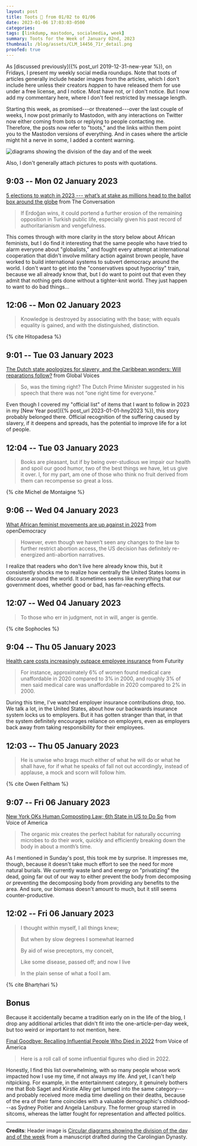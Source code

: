 ```yaml
---
layout: post
title: Toots 🐘 from 01/02 to 01/06
date: 2023-01-06 17:03:03-0500
categories:
tags: [linkdump, mastodon, socialmedia, week]
summary: Toots for the Week of January 02nd, 2023
thumbnail: /blog/assets/CLM_14456_71r_detail.png
proofed: true
---
```


As [discussed previously]({% post_url 2019-12-31-new-year %}), on Fridays, I present my weekly social media roundups.  Note that toots of articles generally include header images from the articles, which I don't include here unless their creators *happen* to have released them for use under a free license, and I notice.  Most have not, or I don't notice.  But I now add my commentary here, where I don't feel restricted by message length.

Starting this week, as promised---or threatened---over the last couple of weeks, I now post primarily to Mastodon, with any interactions on Twitter now either coming from bots or replying to people contacting me.  Therefore, the posts now refer to "toots," and the links within them point you to the Mastodon versions of everything.  And in cases where the article might hit a nerve in some, I added a content warning.

![diagrams showing the division of the day and of the week](/blog/assets/CLM_14456_71r_detail.png "Some champion eye-rolling, there.")

Also, I don't generally attach pictures to posts with quotations.

## 9:03 -- Mon 02 January 2023

[<i class="fab fa-mastodon"></i>](https://mastodon.social/@jcolag/109619982501277143) [5 elections to watch in 2023 --- what’s at stake as millions head to the ballot box around the globe](https://theconversation.com/5-elections-to-watch-in-2023-whats-at-stake-as-millions-head-to-the-ballot-box-around-the-globe-196840) from The Conversation

 > If Erdoğan wins, it could portend a further erosion of the remaining opposition in Turkish public life, especially given his past record of authoritarianism and vengefulness.

This comes through with more clarity in the story below about African feminists, but I do find it interesting that the same people who have tried to alarm everyone about "globalists," and fought every attempt at international cooperation that didn't involve military action against brown people, have worked to build international systems to subvert democracy around the world.  I don't want to get into the "conservatives spout hypocrisy" train, because we all already know that, but I do want to point out that even they admit that nothing gets done without a tighter-knit world.  They just happen to want to do bad things...

## 12:06 -- Mon 02 January 2023

[<i class="fab fa-mastodon"></i>](https://mastodon.social/@jcolag/109620701729958610)

 > Knowledge is destroyed by associating with the base; with equals equality is gained, and with the distinguished, distinction.

{% cite Hitopadesa %}

## 9:01 -- Tue 03 January 2023

[<i class="fab fa-mastodon"></i>](https://mastodon.social/@jcolag/109625636395672423) [The Dutch state apologizes for slavery, and the Caribbean wonders: Will reparations follow?](https://globalvoices.org/2022/12/26/the-dutch-government-apologises-for-slavery-and-the-caribbean-wonders-will-reparations-follow/) from Global Voices

 > So, was the timing right? The Dutch Prime Minister suggested in his speech that there was not “one right time for everyone.”

Even though I covered my "official list" of items that I want to follow in 2023 in my [New Year post]({% post_url 2023-01-01-hny2023 %}), this story probably belonged there.  Official recognition of the suffering caused by slavery, if it deepens and spreads, has the potential to improve life for a lot of people.

## 12:04 -- Tue 03 January 2023

[<i class="fab fa-mastodon"></i>](https://mastodon.social/@jcolag/109626357011674836)

 > Books are pleasant, but if by being over-studious we impair our health and spoil our good humor, two of the best things we have, let us give it over. I, for my part, am one of those who think no fruit derived from them can recompense so great a loss.

{% cite Michel de Montaigne %}

## 9:06 -- Wed 04 January 2023

[<i class="fab fa-mastodon"></i>](https://mastodon.social/@jcolag/109631318402685248) [What African feminist movements are up against in 2023](https://www.opendemocracy.net/en/5050/african-feminism-2023-threats/) from openDemocracy

 > However, even though we haven’t seen any changes to the law to further restrict abortion access, the US decision has definitely re-energized anti-abortion narratives.

I realize that readers who don't live here already know this, but it consistently shocks me to realize how centrally the United States looms in discourse around the world.  It sometimes seems like everything that our government does, whether good or bad, has far-reaching effects.

## 12:07 -- Wed 04 January 2023

[<i class="fab fa-mastodon"></i>](https://mastodon.social/@jcolag/109632030130787664)

 > To those who err in judgment, not in will, anger is gentle.

{% cite Sophocles %}

## 9:04 -- Thu 05 January 2023

[<i class="fab fa-mastodon"></i>](https://mastodon.social/@jcolag/109636972844922812) [Health care costs increasingly outpace employee insurance](https://www.futurity.org/employer-sponsored-health-insurance-cost-2849452-2/) from Futurity

 > For instance, approximately 6% of women found medical care unaffordable in 2020 compared to 3% in 2000, and roughly 3% of men said medical care was unaffordable in 2020 compared to 2% in 2000.

During this time, I've watched employer insurance contributions drop, too.  We talk a lot, in the United States, about how our backwards insurance system locks us to employers.  But it has gotten stranger than that, in that the system definitely encourages reliance on employers, even as employers back away from taking responsibility for their employees.

## 12:03 -- Thu 05 January 2023

[<i class="fab fa-mastodon"></i>](https://mastodon.social/@jcolag/109637676707332271)

 > He is unwise who brags much either of what he will do or what he shall have, for if what he speaks of fall not out accordingly, instead of applause, a mock and scorn will follow him.

{% cite Owen Feltham %}

## 9:07 -- Fri 06 January 2023

[<i class="fab fa-mastodon"></i>](https://mastodon.social/@jcolag/109642647003137172) [New York OKs Human Composting Law; 6th State in US to Do So](https://www.voanews.com/a/new-york-oks-human-composting-law-6th-state-in-us-to-do-so-/6899567.html) from Voice of America

 > The organic mix creates the perfect habitat for naturally occurring microbes to do their work, quickly and efficiently breaking down the body in about a month’s time.

As I mentioned in Sunday's post, this took me by surprise.  It impresses me, though, because it doesn't take much effort to see the need for more natural burials.  We currently waste land and energy on "privatizing" the dead, going far out of our way to either prevent the body from decomposing *or* preventing the decomposing body from providing any benefits to the area.  And sure, our biomass doesn't amount to much, but it still seems counter-productive.

## 12:02 -- Fri 06 January 2023

[<i class="fab fa-mastodon"></i>](https://mastodon.social/@jcolag/109643334955764761)

 > I thought within myself, I all things knew;
 >
 > But when by slow degrees I somewhat learned
 >
 > By aid of wise preceptors, my conceit,
 >
 > Like some disease, passed off; and now I live
 >
 > In the plain sense of what a fool I am.

{% cite Bhartṛhari %}

## Bonus

Because it accidentally became a tradition early on in the life of the blog, I drop any additional articles that didn't fit into the one-article-per-day week, but too weird or important to not mention, here.

<i class="fas fa-square"></i> [Final Goodbye: Recalling Influential People Who Died in 2022](https://www.voanews.com/a/final-goodbye-recalling-influential-people-who-died-in-2022/6865746.html) from Voice of America

 > Here is a roll call of some influential figures who died in 2022.

Honestly, I find this list overwhelming, with so many people whose work impacted how I use my time, if not always my life.  And yet, I can't help nitpicking.  For example, in the entertainment category, it genuinely bothers me that Bob Saget and Kirstie Alley get lumped into the same category---and probably received more media time dwelling on their deaths, because of the era of their fame coincides with a valuable demographic's childhood---as Sydney Poitier and Angela Lansbury.  The former group starred in sitcoms, whereas the latter fought for representation and affected politics.

* * *

**Credits**:  Header image is [Circular diagrams showing the division of the day and of the week](https://commons.wikimedia.org/wiki/File:CLM_14456_71r_detail.jpg) from a manuscript drafted during the Carolingian Dynasty.
